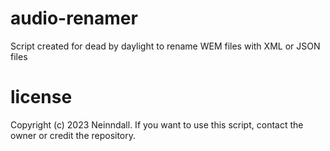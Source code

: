 # audio-renamer
Script created for dead by daylight to rename WEM files with XML or JSON files

# license 
Copyright (c) 2023 Neinndall. If you want to use this script, contact the owner or credit the repository.

